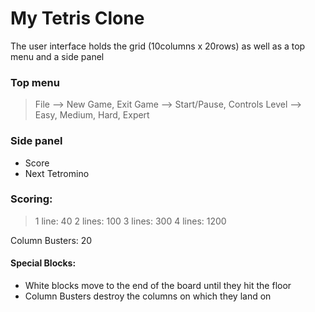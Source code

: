 # My Tetris Clone

The user interface holds the grid (10columns x 20rows) as well as a top menu and a side panel

### Top menu
> File 		—> New Game, Exit
> Game 		—> Start/Pause, Controls
> Level		—> Easy, Medium, Hard, Expert

### Side panel
- Score
- Next Tetromino

### Scoring:
> 1 line: 		40
> 2 lines: 	100
> 3 lines:		300
> 4 lines:		1200

Column Busters: 20

#### Special Blocks:
- White blocks move to the end of the board until they hit the floor
- Column Busters destroy the columns on which they land on
